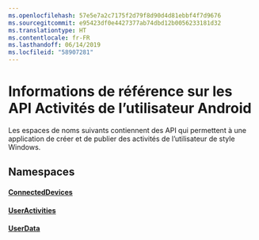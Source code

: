 ```yaml
---
ms.openlocfilehash: 57e5e7a2c7175f2d79f8d90d4d81ebbf4f7d9676
ms.sourcegitcommit: e95423df0e4427377ab74dbd12b0056233181d32
ms.translationtype: HT
ms.contentlocale: fr-FR
ms.lasthandoff: 06/14/2019
ms.locfileid: "58907281"
---
```

# <a name="android-user-activities-api-reference"></a>Informations de référence sur les API Activités de l’utilisateur Android

Les espaces de noms suivants contiennent des API qui permettent à une application de créer et de publier des activités de l’utilisateur de style Windows.

## <a name="namespaces"></a>Namespaces

#### <a name="connecteddeviceshttpsdocsmicrosoftcomjavaapicommicrosoftconnecteddevices"></a>[ConnectedDevices](https://docs.microsoft.com/java/api/com.microsoft.connecteddevices)
#### <a name="useractivitieshttpsdocsmicrosoftcomjavaapicommicrosoftconnecteddevicesuserdatauseractivities"></a>[UserActivities](https://docs.microsoft.com/java/api/com.microsoft.connecteddevices.userdata.useractivities)
#### <a name="userdatahttpsdocsmicrosoftcomjavaapicommicrosoftconnecteddevicesuserdata"></a>[UserData](https://docs.microsoft.com/java/api/com.microsoft.connecteddevices.userdata)